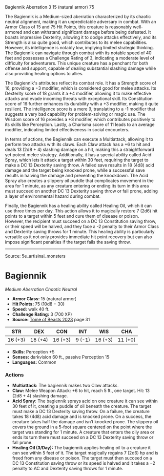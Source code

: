 <MonsterName/>Bagiennik</MonsterName>
<CreatureType/>Aberration</CreatureType>
<CR/>3</CR>
<AC/>15 (natural armor)</AC>
<HP/>75</HP>
<summary>The Bagiennik is a Medium-sized aberration characterized by its chaotic neutral alignment, making it an unpredictable adversary in combat. With an Armor Class of 15 and 75 Hit Points, this creature is reasonably well-armored and can withstand significant damage before being defeated. It boasts impressive Dexterity, allowing it to dodge attacks effectively, and its Strength is also quite good, which contributes to its melee capabilities. However, its intelligence is notably low, implying limited strategic thinking. The Bagiennik can navigate through combat with its notable speed of 40 feet and possesses a Challenge Rating of 3, indicating a moderate level of difficulty for adventurers. This unique creature has a penchant for both offense and support, capable of dealing substantial slashing damage while also providing healing options to allies.</summary>

<detail>

The Bagiennik's attributes reflect its combat role. It has a Strength score of 16, providing a +3 modifier, which is considered good for melee attacks. Its Dexterity score of 18 grants it a +4 modifier, allowing it to make effective attacks and evade incoming threats with exceptional skill. Its Constitution score of 16 further enhances its durability with a +3 modifier, making it quite resilient. The intelligence score is a mere 9, translating to a -1 modifier that suggests a very bad capability for problem-solving or magic use. The Wisdom score of 16 provides a +3 modifier, which contributes positively to its skills like Perception. Lastly, a Charisma score of 11 leads to an average modifier, indicating limited effectiveness in social encounters.

In terms of actions, the Bagiennik can execute a Multiattack, allowing it to perform two attacks with its claws. Each Claw attack has a +6 to hit and deals 13 (2d8 + 4) slashing damage on a hit, making this a straightforward yet potent melee strategy. Additionally, it has a special ability called Acid Spray, which lets it attack a target within 30 feet, requiring the target to make a DC 13 Dexterity saving throw. A failed save results in 18 (4d8) acid damage and the target being knocked prone, while a successful save results in halving the damage and preventing the knockdown. The Acid Spray also creates a slippery oil puddle that complicates movement in the area for 1 minute, as any creature entering or ending its turn in this area must succeed on another DC 13 Dexterity saving throw or fall prone, adding a layer of environmental hazard during combat.

Finally, the Bagiennik has a healing ability called Healing Oil, which it can use three times per day. This action allows it to magically restore 7 (2d6) hit points to a target within 5 feet and cure them of disease or poison. However, the recipient must succeed on a DC 13 Constitution saving throw, or their speed will be halved, and they face a -2 penalty to their Armor Class and Dexterity saving throws for 1 minute. This healing ability is particularly versatile as it not only provides immediate hit point recovery but can also impose significant penalties if the target fails the saving throw.</detail>



---

Source: 5e_artisinal_monsters

# Bagiennik

*Medium* *Aberration* *Chaotic Neutral*

- **Armor Class:** 15 (natural armor)
- **Hit Points:** 75 (10d8 + 30)
- **Speed:** walk 40 ft.
- **Challenge Rating:** 3 (700 XP)
- **Source:** [Tome of Beasts 2023](https://koboldpress.com/kpstore/product/tome-of-beasts-1-2023-edition/) page 31

| STR | DEX | CON | INT | WIS | CHA |
| --- | --- | --- | --- | --- | --- |
| 16 (+3) | 18 (+4) | 16 (+3) | 9 (-1) | 16 (+3) | 11 (+0) |

- **Skills:** Perception +5
- **Senses:** darkvision 60 ft., passive Perception 15
- **Languages:** Common

### Actions

- **Multiattack:** The bagiennik makes two Claw attacks.
- **Claw:** Melee Weapon Attack: +6 to hit, reach 5 ft., one target. Hit: 13 (2d8 + 4) slashing damage.
- **Acid Spray:** The bagiennik sprays acid on one creature it can see within 30 feet of it, creating a puddle of oil beneath the creature. The target must make a DC 13 Dexterity saving throw. On a failure, the creature takes 18 (4d8) acid damage and is knocked prone. On a success, the creature takes half the damage and isn’t knocked prone. The slippery oil covers the ground in a 5-foot square centered on the point where the target was standing for 1 minute. A creature that enters the oily area or ends its turn there must succeed on a DC 13 Dexterity saving throw or fall prone.
- **Healing Oil (3/Day):** The bagiennik applies healing oil to a creature it can see within 5 feet of it. The target magically regains 7 (2d6) hp and is freed from any disease or poison. The target must then succeed on a DC 13 Constitution saving throw or its speed is halved and it takes a −2 penalty to AC and Dexterity saving throws for 1 minute.


